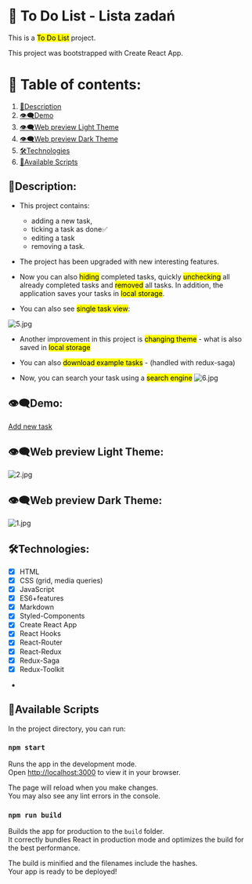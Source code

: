# 📂 To Do List - Lista zadań
This is a <mark>To Do List</mark> project.

This project was bootstrapped with Create React App.
# 📑 Table of contents:

1. [📌Description](#description)
1. [👁‍🗨Demo](#demo)
1. [👁‍🗨Web preview Light Theme](#web-preview-light-theme)
1. [👁‍🗨Web preview Dark Theme](#web-preview-dark-theme)
1. [🛠Technologies](#technologies)
1. [📌Available Scripts](#available-scripts)

## 📌Description:

- This project contains:
    - adding a new task, 
    - ticking a task as done✅
    - editing a task
    - removing a task.

- The project has been upgraded with new interesting features.

- Now you can also <mark>hiding</mark> completed tasks, quickly <mark>unchecking</mark> all already completed tasks and <mark>removed</mark> all tasks. In addition, the application saves your tasks in <mark>local storage</mark>.

- You can also see <mark>single task view</mark>:

![5.jpg](https://i.postimg.cc/SKWYQWwJ/5.jpg)

- Another improvement in this project is <mark>changing theme</mark> - what is also saved in <mark>local storage</mark>

- You can also <mark>download example tasks</mark> - (handled with redux-saga)

- Now, you can search your task using a <mark>search engine</mark>
![6.jpg](https://i.postimg.cc/C5Gg6pxK/6.jpg)

## 👁‍🗨Demo:
[Add new task](https://maxnatalia.github.io/ToDoListReact/)
## 👁‍🗨Web preview Light Theme:
![2.jpg](https://i.postimg.cc/m2DbLyQr/2.jpg)

## 👁‍🗨Web preview Dark Theme:
![1.jpg](https://i.postimg.cc/sf5WPy8W/1.jpg)
## 🛠Technologies:

- [x] HTML
- [x] CSS (grid, media queries)
- [x] JavaScript
- [x] ES6+features
- [x] Markdown
- [x] Styled-Components
- [x] Create React App
- [x] React Hooks
- [x] React-Router
- [x] React-Redux
- [x] Redux-Saga
- [x] Redux-Toolkit
-
## 📌Available Scripts

In the project directory, you can run:

### `npm start`

Runs the app in the development mode.\
Open [http://localhost:3000](http://localhost:3000) to view it in your browser.

The page will reload when you make changes.\
You may also see any lint errors in the console.

### `npm run build`

Builds the app for production to the `build` folder.\
It correctly bundles React in production mode and optimizes the build for the best performance.

The build is minified and the filenames include the hashes.\
Your app is ready to be deployed!
